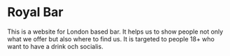 # Royal Bar #

This is a website for London based bar. It helps us to show people not only what we offer but also where to find us. It is targeted to people 18+ who want to have a drink och socialis.  

